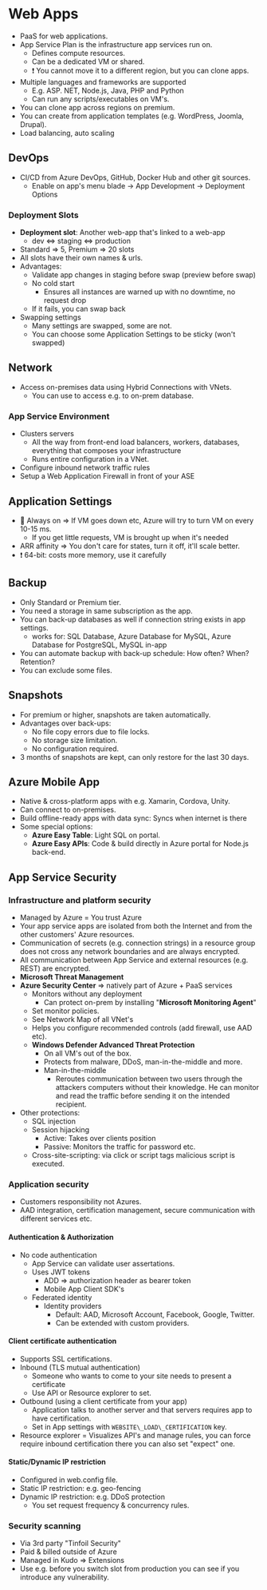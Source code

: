 # Web Apps

- PaaS for web applications.
- App Service Plan is the infrastructure app services run on.
  - Defines compute resources.
  - Can be a dedicated VM or shared.
  - ❗ You cannot move it to a different region, but you can clone apps.
- Multiple languages and frameworks are supported
  - E.g. ASP. NET, Node.js, Java, PHP and Python
  - Can run any scripts/executables on VM's.
- You can clone app across regions on premium.
- You can create from application templates (e.g. WordPress, Joomla, Drupal).
- Load balancing, auto scaling

## DevOps

- CI/CD from Azure DevOps, GitHub, Docker Hub and other git sources.
  - Enable on app's menu blade -> App Development -> Deployment Options

### Deployment Slots

- **Deployment slot**: Another web-app that's linked to a web-app
  - dev <=> staging <=> production
- Standard => 5, Premium => 20 slots
- All slots have their own names & urls.
- Advantages:
  - Validate app changes in staging before swap (preview before swap)
  - No cold start
    - Ensures all instances are warned up with no downtime, no request drop
  - If it fails, you can swap back
- Swapping settings
  - Many settings are swapped, some are not.
  - You can choose some Application Settings to be sticky (won't swapped)

## Network

- Access on-premises data using Hybrid Connections with VNets.
  - You can use to access e.g. to on-prem database.

### App Service Environment

- Clusters servers
  - All the way from front-end load balancers, workers, databases, everything that composes your infrastructure
  - Runs entire configuration in a VNet.
- Configure inbound network traffic rules
- Setup a Web Application Firewall in front of your ASE

## Application Settings

- 📝 Always on => If VM goes down etc, Azure will try to turn VM on every 10-15 ms.
  - If you get little requests, VM is brought up when it's needed
- ARR affinity => You don't care for states, turn it off, it'll scale better.
- ❗ 64-bit: costs more memory, use it carefully

## Backup

- Only Standard or Premium tier.
- You need a storage in same subscription as the app.
- You can back-up databases as well if connection string exists in app settings.
  - works for: SQL Database, Azure Database for MySQL, Azure Database for PostgreSQL, MySQL in-app
- You can automate backup with back-up schedule: How often? When? Retention?
- You can exclude some files.

## Snapshots

- For premium or higher, snapshots are taken automatically.
- Advantages over back-ups:
  - No file copy errors due to file locks.
  - No storage size limitation.
  - No configuration required.
- 3 months of snapshots are kept, can only restore for the last 30 days.

## Azure Mobile App

- Native & cross-platform apps with e.g. Xamarin, Cordova, Unity.
- Can connect to on-premises.
- Build offline-ready apps with data sync: Syncs when internet is there
- Some special options:
  - **Azure Easy Table**: Light SQL on portal.
  - **Azure Easy APIs**: Code & build directly in Azure portal for Node.js back-end.

## App Service Security

### Infrastructure and platform security

- Managed by Azure = You trust Azure
- Your app service apps are isolated from both the Internet and from the other customers' Azure resources.
- Communication of secrets (e.g. connection strings) in a resource group does not cross any network boundaries and are always encrypted.
- All communication between App Service and external resources (e.g. REST) are encrypted.
- **Microsoft Threat Management**
- **Azure Security Center** => natively part of Azure + PaaS services
  - Monitors without any deployment
    - Can protect on-prem by installing "**Microsoft Monitoring Agent**"
  - Set monitor policies.
  - See Network Map of all VNet's
  - Helps you configure recommended controls (add firewall, use AAD etc).
  - **Windows Defender Advanced Threat Protection**
    - On all VM's out of the box.
    - Protects from malware, DDoS, man-in-the-middle and more.
    - Man-in-the-middle
      - Reroutes communication between two users through the attackers computers without their knowledge. He can monitor and read the traffic before sending it on the intended recipient.
- Other protections:
  - SQL injection
  - Session hijacking
    - Active: Takes over clients position
    - Passive: Monitors the traffic for password etc.
  - Cross-site-scripting: via click or script tags malicious script is executed.

### Application security

- Customers responsibility not Azures.
- AAD integration, certification management, secure communication with different services etc.

#### Authentication & Authorization

- No code authentication
  - App Service can validate user assertations.
  - Uses JWT tokens
    - ADD => authorization header as bearer token
    - Mobile App Client SDK's
  - Federated identity
    - Identity providers
      - Default: AAD, Microsoft Account, Facebook, Google, Twitter.
      - Can be extended with custom providers.

#### Client certificate authentication

- Supports SSL certifications.
- Inbound (TLS mutual authentication)
  - Someone who wants to come to your site needs to present a certificate
  - Use API or Resource explorer to set.
- Outbound (using a client certificate from your app)
  - Application talks to another server and that servers requires app to have certification.
  - Set in App settings with `WEBSITE\_LOAD\_CERTIFICATION` key.
- Resource explorer = Visualizes API's and manage rules, you can force require inbound certification there you can also set "expect" one.

#### Static/Dynamic IP restriction

- Configured in web.config file.
- Static IP restriction: e.g. geo-fencing
- Dynamic IP restriction: e.g. DDoS protection
  - You set request frequency & concurrency rules.

### Security scanning

- Via 3rd party "Tinfoil Security"
- Paid & billed outside of Azure
- Managed in Kudo => Extensions
- Use e.g. before you switch slot from production you can see if you introduce any vulnerability.
